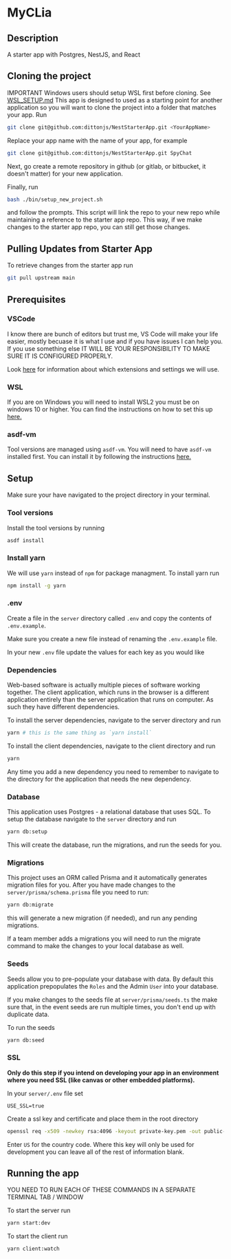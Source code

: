 # MyCLia

## Description
A starter app with Postgres, NestJS, and React

## Cloning the project
IMPORTANT Windows users should setup WSL first before cloning. See [WSL_SETUP.md](/WSL_SETUP.md)
This app is designed to used as a starting point for another application so you will want to clone the project into a folder that matches your app. Run

```bash
git clone git@github.com:dittonjs/NestStarterApp.git <YourAppName>
```

Replace your app name with the name of your app, for example

```bash
git clone git@github.com:dittonjs/NestStarterApp.git SpyChat
```

Next, go create a remote repository in github (or gitlab, or bitbucket, it doesn't matter) for your new application.

Finally, run
```bash
bash ./bin/setup_new_project.sh
```
and follow the prompts. This script will link the repo to your new repo while maintaining a reference to the starter app repo. This way, if we make changes to the starter app repo, you can still get those changes.

## Pulling Updates from Starter App

To retrieve changes from the starter app run
```bash
git pull upstream main
```
## Prerequisites
### VSCode
I know there are bunch of editors but trust me, VS Code will make your life easier, mostly becuase it is what I use and if you have issues I can help you. If you use something else IT WILL BE YOUR RESPONSIBILITY TO MAKE SURE IT IS CONFIGURED PROPERLY.

Look [here](/VSCODE.md) for information about which extensions and settings we will use.

### WSL
If you are on Windows you will need to install WSL2 you must be on windows 10 or higher.
You can find the instructions on how to set this up [here.](/WSL_SETUP.md)

### asdf-vm
Tool versions are managed using `asdf-vm`. You will need to have `asdf-vm` installed first. You can install it by following the instructions [here.](/ASDFVM_SETUP.md)

## Setup
Make sure your have navigated to the project directory in your terminal.

### Tool versions
Install the tool versions by running
```bash
asdf install
```

### Install yarn
We will use `yarn` instead of `npm` for package managment. To install yarn run
```bash
npm install -g yarn
```

### .env
Create a file in the `server` directory called `.env` and copy the contents of `.env.example`.

Make sure you create a new file instead of renaming the `.env.example` file.

In your new `.env` file update the values for each key as you would like

### Dependencies
Web-based software is actually multiple pieces of software working together. The client application, which runs in the browser is a different application entirely than the server application that runs on computer. As such they have different dependencies.

To install the server dependencies, navigate to the server directory and run
```bash
yarn # this is the same thing as `yarn install`
```

To install the client dependencies, navigate to the client directory and run
```bash
yarn
```

Any time you add a new dependency you need to remember to navigate to the directory for the application that needs the new dependency.

### Database
This application uses Postgres - a relational database that uses SQL. To setup the database navigate to the `server` directory and run
```bash
yarn db:setup
```
This will create the database, run the migrations, and run the seeds for you.

### Migrations
This project uses an ORM called Prisma and it automatically generates migration files for you. After you have made changes to the `server/prisma/schema.prisma` file you need to run:

```bash
yarn db:migrate
```
this will generate a new migration (if needed), and run any pending migrations.

If a team member adds a migrations you will need to run the migrate command to make the changes to your local database as well.

### Seeds
Seeds allow you to pre-populate your database with data. By default this application prepopulates the `Roles` and the Admin `User` into your database.

If you make changes to the seeds file at `server/prisma/seeds.ts` the make sure that, in the event seeds are run multiple times, you don't end up with duplicate data.

To run the seeds
```bash
yarn db:seed
```

### SSL
**Only do this step if you intend on developing your app in an environment where you need SSL (like canvas or other embedded platforms).**

In your `server/.env` file set
```
USE_SSL=true
```

Create a ssl key and certificate and place them in the root directory

```bash
openssl req -x509 -newkey rsa:4096 -keyout private-key.pem -out public-cert.pem -sha256 -nodes
```
Enter `US` for the country code. Where this key will only be used for development you can leave all of the rest of information blank.

## Running the app
YOU NEED TO RUN EACH OF THESE COMMANDS IN A SEPARATE TERMINAL TAB / WINDOW

To start the server run
```bash
yarn start:dev
```

To start the client run
```bash
yarn client:watch
```
